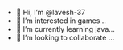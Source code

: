 - 👋 Hi, I’m @lavesh-37
- 👀 I’m interested in games ..
- 🌱 I’m currently learning java...
- 💞️ I’m looking to collaborate  ...


<!---
lavesh-37/lavesh-37 is a ✨ special ✨ repository because its `README.md` (this file) appears on your GitHub profile.
You can click the Preview link to take a look at your changes.
--->
